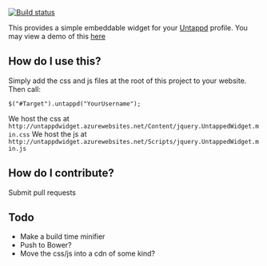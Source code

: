 [![Build status](https://ci.appveyor.com/api/projects/status/3pocqbscj75t4nif/branch/master?svg=true)](https://ci.appveyor.com/project/tparnell8/untappedwidget/branch/master)

This provides a simple embeddable widget for your [Untappd](https://untappd.com) profile. You may view a demo of this [here](http://untappdwidget.azurewebsites.net/)

## How do I use this?

Simply add the css and js files at the root of this project to your website. Then call:

`$("#Target").untappd("YourUsername");`

We host the css at `http://untappdwidget.azurewebsites.net/Content/jquery.UntappedWidget.min.css`
We host the js at `http://untappdwidget.azurewebsites.net/Scripts/jquery.UntappedWidget.min.js`

## How do I contribute?

Submit pull requests

## Todo

* Make a build time minifier
* Push to Bower?
* Move the css/js into a cdn of some kind?
